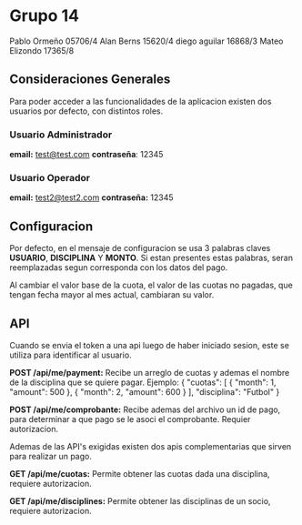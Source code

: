 # Grupo 14

Pablo Ormeño 05706/4
Alan Berns 15620/4
diego aguilar 16868/3
Mateo Elizondo 17365/8

## Consideraciones Generales

Para poder acceder a las funcionalidades de la aplicacion existen dos usuarios por defecto, con distintos roles.

### Usuario Administrador

**email:** test@test.com
**contraseña**: 12345

### Usuario Operador

**email:** test2@test2.com
**contraseña:** 12345

## Configuracion

Por defecto, en el mensaje de configuracion se usa 3 palabras claves **USUARIO**, **DISCIPLINA** Y **MONTO**.
Si estan presentes estas palabras, seran reemplazadas segun corresponda con los datos del pago.

Al cambiar el valor base de la cuota, el valor de las cuotas no pagadas, que tengan fecha mayor al mes actual, cambiaran su valor.

## API

Cuando se envia el token a una api luego de haber iniciado sesion, este se utiliza para identificar al usuario.

**POST /api/me/payment:**
Recibe un arreglo de cuotas y ademas el nombre de la disciplina que se quiere pagar.
Ejemplo:
{
"cuotas": [
{
"month": 1,
"amount": 500
},
{
"month": 2,
"amount": 600
}
],
"disciplina": "Futbol"
}

**POST /api/me/comprobante:**
Recibe ademas del archivo un id de pago, para determinar a que pago se le asoci el comprobante. Requier autorizacion.

Ademas de las API's exigidas existen dos apis complementarias que sirven para realizar un pago.

**GET /api/me/cuotas:**
Permite obtener las cuotas dada una disciplina, requiere autorizacion.

**GET /api/me/disciplines:**
Permite obtener las disciplinas de un socio, requiere autorizacion.
